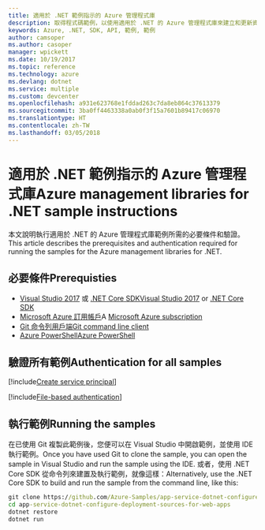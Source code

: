 ```yaml
---
title: 適用於 .NET 範例指示的 Azure 管理程式庫
description: 取得程式碼範例，以使用適用於 .NET 的 Azure 管理程式庫來建立和更新資源。
keywords: Azure, .NET, SDK, API, 範例, 範例
author: camsoper
ms.author: casoper
manager: wpickett
ms.date: 10/19/2017
ms.topic: reference
ms.technology: azure
ms.devlang: dotnet
ms.service: multiple
ms.custom: devcenter
ms.openlocfilehash: a931e623768e1fddad263c7da8eb864c37613379
ms.sourcegitcommit: 3ba0ff4463338a0ab0f3f15a7601b89417c06970
ms.translationtype: HT
ms.contentlocale: zh-TW
ms.lasthandoff: 03/05/2018
---
```

# <a name="azure-management-libraries-for-net-sample-instructions"></a><span data-ttu-id="a2323-104">適用於 .NET 範例指示的 Azure 管理程式庫</span><span class="sxs-lookup"><span data-stu-id="a2323-104">Azure management libraries for .NET sample instructions</span></span>

<span data-ttu-id="a2323-105">本文說明執行適用於 .NET 的 Azure 管理程式庫範例所需的必要條件和驗證。</span><span class="sxs-lookup"><span data-stu-id="a2323-105">This article describes the prerequisites and authentication required for running the samples for the Azure management libraries for .NET.</span></span>

## <a name="prerequisties"></a><span data-ttu-id="a2323-106">必要條件</span><span class="sxs-lookup"><span data-stu-id="a2323-106">Prerequisties</span></span> 

* <span data-ttu-id="a2323-107">[Visual Studio 2017](https://www.visualstudio.com/vs/) 或 [.NET Core SDK](https://www.microsoft.com/net/download/core)</span><span class="sxs-lookup"><span data-stu-id="a2323-107">[Visual Studio 2017](https://www.visualstudio.com/vs/) or [.NET Core SDK](https://www.microsoft.com/net/download/core)</span></span>
* <span data-ttu-id="a2323-108">[Microsoft Azure 訂用帳戶](https://azure.microsoft.com/free/)</span><span class="sxs-lookup"><span data-stu-id="a2323-108">A [Microsoft Azure subscription](https://azure.microsoft.com/free/)</span></span>
* [<span data-ttu-id="a2323-109">Git 命令列用戶端</span><span class="sxs-lookup"><span data-stu-id="a2323-109">Git command line client</span></span>](https://git-scm.com/)
* [<span data-ttu-id="a2323-110">Azure PowerShell</span><span class="sxs-lookup"><span data-stu-id="a2323-110">Azure PowerShell</span></span>](/powershell/azure/install-azurerm-ps)

## <a name="authentication-for-all-samples"></a><span data-ttu-id="a2323-111">驗證所有範例</span><span class="sxs-lookup"><span data-stu-id="a2323-111">Authentication for all samples</span></span>

[!include[Create service principal](includes/create-sp.md)]

[!include[File-based authentication](includes/file-based-auth.md)]

## <a name="running-the-samples"></a><span data-ttu-id="a2323-112">執行範例</span><span class="sxs-lookup"><span data-stu-id="a2323-112">Running the samples</span></span>

<span data-ttu-id="a2323-113">在已使用 Git 複製此範例後，您便可以在 Visual Studio 中開啟範例，並使用 IDE 執行範例。</span><span class="sxs-lookup"><span data-stu-id="a2323-113">Once you have used Git to clone the sample, you can open the sample in Visual Studio and run the sample using the IDE.</span></span>  <span data-ttu-id="a2323-114">或者，使用 .NET Core SDK 從命令列來建置及執行範例，就像這樣：</span><span class="sxs-lookup"><span data-stu-id="a2323-114">Alternatively, use the .NET Core SDK to build and run the sample from the command line, like this:</span></span>

```cmd
git clone https://github.com/Azure-Samples/app-service-dotnet-configure-deployment-sources-for-web-apps.git
cd app-service-dotnet-configure-deployment-sources-for-web-apps
dotnet restore
dotnet run
```